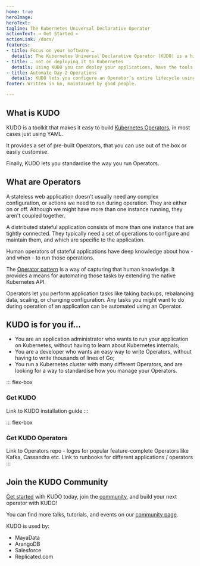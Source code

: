 ```yaml
---
home: true
heroImage:
heroText:
tagline: The Kubernetes Universal Declarative Operator
actionText: ⇝ Get Started ⇜
actionLink: /docs/
features:
- title: Focus on your software …
  details: The Kubernetes Universal Declarative Operator (KUDO) is a highly productive toolkit for writing Kubernetes Operators.
- title: … not on deploying it to Kubernetes
  details: Using KUDO you can deploy your applications, have the tools needed to operate them, and understand how they're behaving – all without a Ph.D. in Kubernetes.
- title: Automate Day-2 Operations
  details: KUDO lets you configure an Operator’s entire lifecycle using a declarative spec, including things like backup/restore. You don’t have to write Go unless you want to.
footer: Written in Go, maintained by good people.

---
```


## What is KUDO

KUDO is a toolkit that makes it easy to build [Kubernetes Operators](#what-are-operators), in most cases just using YAML.

It provides a set of pre-built Operators, that you can use out of the box or easily customise.

Finally, KUDO lets you standardise the way you run Operators.


## What are Operators

A stateless web application doesn’t usually need any complex configuration, or actions we need to run during operation. They are either on or off. Although we might have more than one instance running, they aren't coupled together.

A distributed stateful application consists of more than one instance that are tightly connected. They typically need a set of operations to configure and maintain them, and which are specific to the application.

Human operators of stateful applications have deep knowledge about how - and when - to run those operations.

The [Operator pattern](https://https://kubernetes.io/docs/concepts/extend-kubernetes/operator/) is a way of capturing that human knowledge. It provides a means for automating those tasks by extending the native Kubernetes API.

Operators let you perform application tasks like taking backups, rebalancing data, scaling, or changing configuration. Any tasks you might want to do during operation of an application can be automated using an Operator.

## KUDO is for you if...

* You are an application administrator who wants to run your application on Kubernetes, without having to learn about Kubernetes internals;
* You are a developer who wants an easy way to write Operators, without having to write thousands of lines of Go;
* You run a Kubernetes cluster with many different Operators, and are looking for a way to standardise how you manage your Operators.

<div class="flex-container">

::: flex-box
<h3> Get KUDO</h3>

Link to KUDO installation guide
:::

::: flex-box
<h3>Get KUDO Operators</h3>

Link to Operators repo - logos for popular feature-complete Operators like Kafka, Cassandra etc.
Link to runbooks for different applications / operators
:::

</div>

## Join the KUDO Community

[Get started](docs/README.md) with KUDO today, join the [community](community/README.md), and
build your next operator with KUDO!

You can find more talks, tutorials, and events on our [community page](community/README.md#community-content).

KUDO is used by:
* MayaData
* ArangoDB
* Salesforce
* Replicated.com


